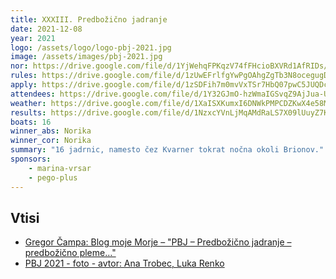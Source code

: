 ```yaml
---
title: XXXIII. Predbožično jadranje
date: 2021-12-08
year: 2021
logo: /assets/logo/logo-pbj-2021.jpg
image: /assets/images/pbj-2021.jpg
nor: https://drive.google.com/file/d/1YjWehqFPKqzV74fFHcioBXVRd1AfRIDs/view?usp=sharing
rules: https://drive.google.com/file/d/1zUwEFrlfgYwPgOAhgZgTb3N8ocegugD4/view?usp=sharing
apply: https://drive.google.com/file/d/1zSDFih7m0mvVxTSr7HbQ07pwC5JUQDcX/view?usp=sharing
attendees: https://drive.google.com/file/d/1Y32GJmO-hzWmaIGSvqZ9AjJua-UGBaqo/view?usp=sharing
weather: https://drive.google.com/file/d/1XaISXKumxI6DNWkPMPCDZKwX4e58Mehl/view?usp=sharing
results: https://drive.google.com/file/d/1NzxcYVnLjMqAMdRaLS7X09lUuyZ7KfZj/view?usp=sharing
boats: 16
winner_abs: Norika
winner_cor: Norika
summary: "16 jadrnic, namesto čez Kvarner tokrat nočna okoli Brionov."
sponsors:
    - marina-vrsar
    - pego-plus
---
```


## Vtisi
 - [Gregor Čampa: Blog moje Morje – "PBJ – Predbožično jadranje – predbožično pleme…"](http://gregorcampa.blogspot.com/2021/12/pbj-predbozicno-jadranje-predbozicno.html)
 - [PBJ 2021 - foto - avtor: Ana Trobec, Luka Renko](https://photos.app.goo.gl/RZxgAgPgNxWkzQFQ8)
